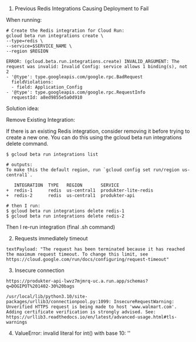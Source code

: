 1. Previous Redis Integrations Causing Deployment to Fail

When running:
```
# Create the Redis integration for Cloud Run:
gcloud beta run integrations create \
--type=redis \
--service=$SERVICE_NAME \
--region $REGION
```

```
ERROR: (gcloud.beta.run.integrations.create) INVALID_ARGUMENT: The request was invalid: Invalid Config: service allows 1 binding(s), not 2
- '@type': type.googleapis.com/google.rpc.BadRequest
  fieldViolations:
  - field: Application_Config
- '@type': type.googleapis.com/google.rpc.RequestInfo
  requestId: a8ed9855e5a0d910
```

Solution idea:

Remove Existing Integration:

If there is an existing Redis integration, consider removing it before trying to create a new one. You can do this using the gcloud beta run integrations delete command.

```
$ gcloud beta run integrations list

# outputs:
To make this the default region, run `gcloud config set run/region us-central1`.

   INTEGRATION  TYPE   REGION       SERVICE
+  redis-1      redis  us-central1  produkter-lite-redis
+  redis-2      redis  us-central1  produkter-api

# then I run:
$ gcloud beta run integrations delete redis-1
$ gcloud beta run integrations delete redis-2

```

Then I re-run integration (final .sh command)

2. Requests immediately timeout

```
textPayload: "The request has been terminated because it has reached the maximum request timeout. To change this limit, see https://cloud.google.com/run/docs/configuring/request-timeout"
```

3. Insecure connection

```
https://produkter-api-lwvz7mjmrq-uc.a.run.app/schemas?q=DOGIPOT%201402-30%20bags

/usr/local/lib/python3.10/site-packages/urllib3/connectionpool.py:1099: InsecureRequestWarning: Unverified HTTPS request is being made to host 'www.walmart.com'. Adding certificate verification is strongly advised. See: https://urllib3.readthedocs.io/en/latest/advanced-usage.html#tls-warnings

```

4. ValueError: invalid literal for int() with base 10: ''